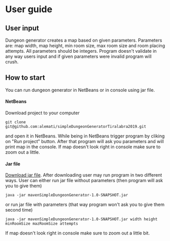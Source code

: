 # User guide  

## User input  

Dungeon generator creates a map based on given parameters. Parameters are: map width, map height, min room size, max room size and 
room placing attempts. All parameters should be integers. Program doesn't validate in any way users input and if given 
parameters were invalid program will crush.

## How to start   

You can run dungeon generator in NetBeans or in console using jar file. 

#### NetBeans

Download project to your computer 
```
git clone git@github.com:alemati/simpleDungeonGeneratorTiralabra2019.git
``` 
and open it in NetBeans. While being in NetBeans trigger program by cliking on "Run project" button. After that program 
will ask you parameters and will print map in the console. If map doesn't look right in console make sure to zoom out a little.

#### Jar file

[Download jar file](https://github.com/alemati/simpleDungeonGeneratorTiralabra2019/releases/tag/v1.2). After downloading user may run program in two different ways. User can either run jar file without parameters 
(then program will ask you to give them) 
```
java -jar mavenSimpleDungeonGenerator-1.0-SNAPSHOT.jar
```   
or run jar file with parameters (that way program won't ask you to give them second time)  
```
java -jar mavenSimpleDungeonGenerator-1.0-SNAPSHOT.jar width height minRoomSize mazRoomSize attempts
```
If map doesn't look right in console make sure to zoom out a little bit.




